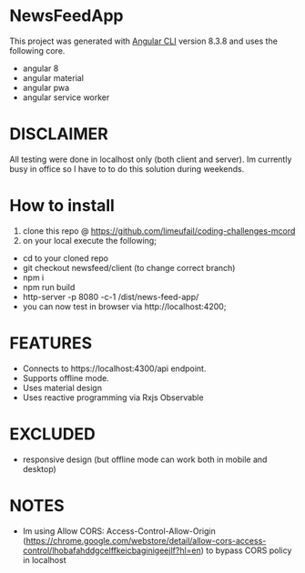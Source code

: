 # NewsFeedApp

This project was generated with [Angular CLI](https://github.com/angular/angular-cli) version 8.3.8 and uses the following core.
- angular 8
- angular material
- angular pwa
- angular service worker

# DISCLAIMER
All testing were done in localhost only (both client and server). Im currently busy in office so I have to to do this solution during weekends.

# How to install 

1. clone this repo @ https://github.com/limeufail/coding-challenges-mcord
2. on your local execute the following;
  - cd to your cloned repo
  - git checkout newsfeed/client (to change correct branch)
  - npm i
  - npm run build
  - http-server -p 8080 -c-1 /dist/news-feed-app/
  - you can now test in browser via http://localhost:4200;

# FEATURES
- Connects to https://localhost:4300/api endpoint.
- Supports offline mode.
- Uses material design
- Uses reactive programming via Rxjs Observable

# EXCLUDED
- responsive design (but offline mode can work both in mobile and desktop)

# NOTES
- Im using Allow CORS: Access-Control-Allow-Origin (https://chrome.google.com/webstore/detail/allow-cors-access-control/lhobafahddgcelffkeicbaginigeejlf?hl=en) to bypass CORS policy in localhost
